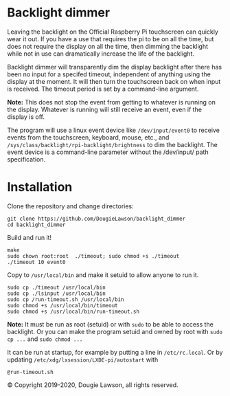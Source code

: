 # Backlight dimmer
Leaving the backlight on the Official Raspberry Pi touchscreen can quickly wear it out.  If you have a use that requires the pi to be on all the time, but does not require the display on all the time, then dimming the backlight while not in use can dramatically increase the life of the backlight.

Backlight dimmer will transparently dim the display backlight after there has been no input for a specifed timeout, independent of anything using the display at the moment. It will then turn the touchscreen back on when input is received. The timeout period is set by a command-line argument.

**Note:** This does not stop the event from getting to whatever is running on the display. Whatever is running will still receive an event, even if the display
is off.

The program will use a linux event device like `/dev/input/event0` to receive events from the touchscreen, keyboard, mouse, etc., and `/sys/class/backlight/rpi-backlight/brightness` to dim the backlight. The event device is a command-line parameter without the /dev/input/ path specification.

# Installation

Clone the repository and change directories:
```
git clone https://github.com/DougieLawson/backlight_dimmer
cd backlight_dimmer
```

Build and run it!
```
make
sudo chown root:root  ./timeout; sudo chmod +s ./timeout
./timeout 10 event0
```

Copy to `/usr/local/bin` and make it setuid to allow anyone to run it.
```
sudo cp ./timeout /usr/local/bin
sudo cp ./lsinput /usr/local/bin
sudo cp /run-timeout.sh /usr/local/bin
sudo chmod +s /usr/local/bin/timeout
sudo chmod +s /usr/local/bin/run-timeout.sh
```

**Note:** It must be run as root (setuid) or with `sudo` to be able to access the backlight. Or you can make the program setuid and owned by root with `sudo cp ...` and `sudo chmod ...`

It can be run at startup, for example by putting a line in 
`/etc/rc.local`. Or by updating `/etc/xdg/lxsession/LXDE-pi/autostart` with 
```
@run-timeout.sh
```

&copy; Copyright 2019-2020, Dougie Lawson, all rights reserved.
